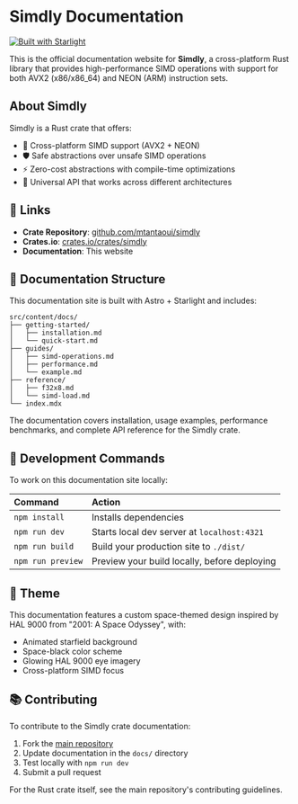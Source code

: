 # Simdly Documentation

[![Built with Starlight](https://astro.badg.es/v2/built-with-starlight/tiny.svg)](https://starlight.astro.build)

This is the official documentation website for **Simdly**, a cross-platform Rust library that provides high-performance SIMD operations with support for both AVX2 (x86/x86_64) and NEON (ARM) instruction sets.

## About Simdly

Simdly is a Rust crate that offers:
- 🚀 Cross-platform SIMD support (AVX2 + NEON)
- 🛡️ Safe abstractions over unsafe SIMD operations
- ⚡ Zero-cost abstractions with compile-time optimizations
- 🔧 Universal API that works across different architectures

## 🔗 Links

- **Crate Repository**: [github.com/mtantaoui/simdly](https://github.com/mtantaoui/simdly)
- **Crates.io**: [crates.io/crates/simdly](https://crates.io/crates/simdly)
- **Documentation**: This website

## 🚀 Documentation Structure

This documentation site is built with Astro + Starlight and includes:

```
src/content/docs/
├── getting-started/
│   ├── installation.md
│   └── quick-start.md
├── guides/
│   ├── simd-operations.md
│   ├── performance.md
│   └── example.md
├── reference/
│   ├── f32x8.md
│   └── simd-load.md
└── index.mdx
```

The documentation covers installation, usage examples, performance benchmarks, and complete API reference for the Simdly crate.

## 🧞 Development Commands

To work on this documentation site locally:

| Command                   | Action                                           |
| :------------------------ | :----------------------------------------------- |
| `npm install`             | Installs dependencies                            |
| `npm run dev`             | Starts local dev server at `localhost:4321`      |
| `npm run build`           | Build your production site to `./dist/`          |
| `npm run preview`         | Preview your build locally, before deploying     |

## 🎨 Theme

This documentation features a custom space-themed design inspired by HAL 9000 from "2001: A Space Odyssey", with:
- Animated starfield background
- Space-black color scheme
- Glowing HAL 9000 eye imagery
- Cross-platform SIMD focus

## 📚 Contributing

To contribute to the Simdly crate documentation:
1. Fork the [main repository](https://github.com/mtantaoui/simdly)
2. Update documentation in the `docs/` directory
3. Test locally with `npm run dev`
4. Submit a pull request

For the Rust crate itself, see the main repository's contributing guidelines.
